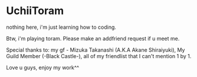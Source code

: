 # UchiiToram
nothing here, i'm just learning how to coding.

Btw, i'm playing toram. Please make an addfriend request if u meet me.

Special thanks to:
my gf - Mizuka Takanashi (A.K.A Akane Shiraiyuki), My Guild Member (-Black Castle-), all of my friendlist that I can't mention 1 by 1.

Love u guys, enjoy my work^^
